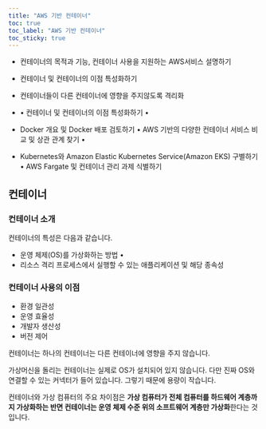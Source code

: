```yaml
---
title: "AWS 기반 컨테이너"
toc: true
toc_label: "AWS 기반 컨테이너"
toc_sticky: true
---
```


- 컨테이너의 목적과 기능, 컨테이너 사용을 지원하는 AWS서비스 설명하기

- 컨테이너 및 컨테이너의 이점 특성화하기
- 컨테이너들이 다른 컨테이너에 영향을 주지않도록 격리화 
- • 컨테이너 및 컨테이너의 이점 특성화하기 • 
- Docker 개요 및 Docker 배포 검토하기 • AWS 기반의 다양한 컨테이너 서비스 비교 및 상관 관계 찾기 • 
- Kubernetes와 Amazon Elastic Kubernetes Service(Amazon EKS) 구별하기 • AWS Fargate 및 컨테이너 관리 과제 식별하기

## 컨테이너

### 컨테이너 소개

컨테이너의 특성은 다음과 같습니다.

- 운영 체제(OS)를 가상화하는 방법 • 
- 리소스 격리 프로세스에서 실행할 수 있는 애플리케이션 및 해당 종속성

### 컨테이너 사용의 이점

- 환경 일관성
- 운영 효율성
- 개발자 생산성
- 버전 제어

컨테이너는 하나의 컨테이너는 다른 컨테이너에 영향을 주지 않습니다. 

가상머신을 돌리는 컨테이너는 실제로 OS가 설치되어 있지 않습니다. 다만 진짜 OS와 연결할 수 있는 커넥터가 들어 있습니다. 그렇기 때문에 용량이 작습니다.

컨테이너와 가상 컴퓨터의 주요 차이점은 **가상 컴퓨터가 전체 컴퓨터를 하드웨어 계층까지 가상화하는 반면 컨테이너는 운영 체제 수준 위의 소프트웨어 계층만 가상화**한다는 것입니다.